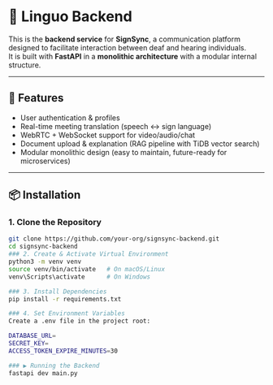 # 🐍 Linguo Backend

This is the **backend service** for **SignSync**, a communication platform designed to facilitate interaction between deaf and hearing individuals.  
It is built with **FastAPI** in a **monolithic architecture** with a modular internal structure.

---

## 🚀 Features
- User authentication & profiles  
- Real-time meeting translation (speech ↔ sign language)  
- WebRTC + WebSocket support for video/audio/chat  
- Document upload & explanation (RAG pipeline with TiDB vector search)  
- Modular monolithic design (easy to maintain, future-ready for microservices)  

---

## 📦 Installation

### 1. Clone the Repository
```bash
git clone https://github.com/your-org/signsync-backend.git
cd signsync-backend
### 2. Create & Activate Virtual Environment
python3 -m venv venv
source venv/bin/activate   # On macOS/Linux
venv\Scripts\activate      # On Windows

### 3. Install Dependencies
pip install -r requirements.txt

### 4. Set Environment Variables
Create a .env file in the project root:

DATABASE_URL=
SECRET_KEY=
ACCESS_TOKEN_EXPIRE_MINUTES=30

### ▶️ Running the Backend
fastapi dev main.py

